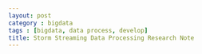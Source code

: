 ```yaml
---
layout: post
category : bigdata
tags : [bigdata, data process, develop]
title: Storm Streaming Data Processing Research Note
---
```




